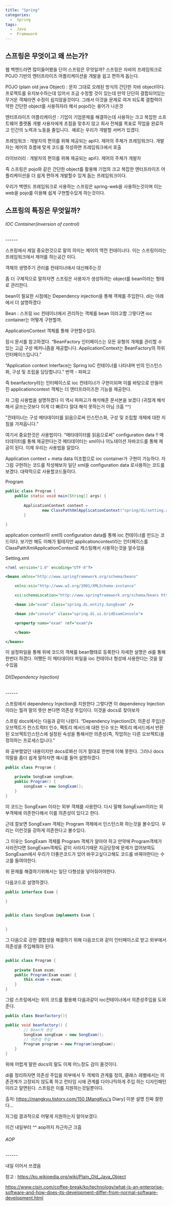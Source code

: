 ```yaml
---
title: "Spring"
categories:
  -  Spring
tags:
  -  Java 
  -  Framework
---
```

스프링은 무엇이고 왜 쓰는가?
------

웹 백엔드라면 많이들어봤을 단어 스프링은 무엇일까?
스프링은 자바의 프레임워크로 POJO 기반의 엔터프라이즈 어플리케이션을 개발을 쉽고 편하게 돕는다.


POJO (plain old java Object) : 문자 그대로 오래된 방식의 간단한 자바 object이다. 프로젝트를 유지보수하는데 있어서 조금 수정할 것이 있는데 만약 단단히 결합되어있는 무거운 객체라면 수정이 쉽지않을것이다. 그래서 이것을 문제로 여겨 되도록 결합력이 약한 간단한 object를 사용하자라 해서 pojo라는 용어가 나온것


엔터프라이즈 어플리케이션 : 기업이 기업문제를 해결하는데 사용하는 크고 복잡한 소프트웨어 플랫폼 개별 사용자에게 초점을 맞추지 않고 회사 전체를 목표로 작업을 완료하고 인간의 노력과 노동을 줄입니다.  예로는 우리가 개발할 서버가 있겠다.

프레임워크 : 개발자의 편의를 위해 제공되는 api다. 제어의 주체가 프레임워크다. 개발자는 제어의 흐름에 맞게 코드를 작성하면 프레임워크에서 호출 

라이브러리 : 개발자의 편의를 위해 제공되는 api다. 제어의 주체가 개발자

즉 스프링은 pojo와 같은 간단한 object를 활용해 기업의 크고 복잡한 엔터프라이즈 어플리케이션을 더 쉽게 편하게 개발할수 있게 돕는 프레임워크이다.

우리가 백엔드 프레임워크로 사용하는 스프링은 spring-web을 사용하는것이며 이는 web을 pojo를 이용해 쉽게 구현할수있게 하는것이다.


스프링의 특징은 무엇일까?
------

<h6>IOC Container(inversion of control)</h6>
------

스프링에서 제일 중요한것으로 말의 의미는 제어의 역전 컨테이너다. 이는 스프링이라는 프레임워크에서 제어를 하는공간 이다. 

객체의 생명주기 관리를 컨테이너에서 대신해주는것

좀 더 구체적으로 말하자면 스프링은 사용자가 생성하려는 object를 bean이라는 형태로 관리한다.  

bean이 필요한 시점에는 Dependency injection을 통해 객체를 주입한다. di는 아래에서 더 설명하겠다

Bean : 스프링 ioc 컨테이너에서 관리하는 객체를  bean 이라고함 그렇다면 ioc container는 어떻게 구현할까.

ApplicationContext 객체를 통해 구현할수있다. 

잠시 문서를 참고하겠다.  “BeanFactory 인터페이스는 모든 유형의 개체를 관리할 수 있는 고급 구성 메커니즘을 제공합니다. ApplicationContext는 BeanFactory의 하위 인터페이스입니다.” 

“Application context interface는 Spring IoC 컨테이너를 나타내며 빈의 인스턴스화, 구성 및 조립을 담당합니다.”
번역 - 파파고

즉 beanfactory라는 인터페이스로 ioc 컨테이너가 구현이되며 이를 바탕으로 만들어진 applicationcontext 객체는 더 엔터프라이즈한 기능을 제공한다. 

자 그럼 사용법을 설명하겠다 이 역시 파파고가 해석해준 문서본을 보겠다 (귀찮게 해석해서 글쓰는것보다 이게 더 빠르다
절대 해석 못하는거 아님 크흠 ^^)

"컨테이너는 구성 메타데이터를 읽음으로써 인스턴스화, 구성 및 조립할 개체에 대한 지침을 가져옵니다."


여기서 중요한것은  사용법이다. “메타데이터를 읽음으로써” configuration data !! 메타데이터를 통해 제공한다는것
메타데이터는 xml이나 어노테이션 자바코드를 통해 제공이 된다. 이제 우리는 사용법을 알았다.

Application context + meta data 이조합으로 ioc container가 구현이 가능하다. 자 그럼 구현하는 코드를 작성해보자
일단 xml을 configuration data 로사용하는 코드를 보겠다.
대략적으로 사용할코드들이다.

Program
```java
public class Program {
	public static void main(String[] args) {
	
		ApplicationContext context =
				new ClassPathXmlApplicationContext("spring/di/setting.xml");//application context
        }

}
```
application context이 xml의 configuration data를 통해 ioc 컨테이너를 만드는 코드이다.
보기만 해도 이해가 될테지만 applicationcontext라는 인터페이스를 ClassPathXmlApplicationContext로 캐스팅해서 사용하는것을 알수있음

Setting.xml
```xml
<?xml version="1.0" encoding="UTF-8"?>

<beans xmlns="http://www.springframework.org/schema/beans"

	xmlns:xsi="http://www.w3.org/2001/XMLSchema-instance"

	xsi:schemaLocation="http://www.springframework.org/schema/beans http://www.springframework.org/schema/beans/spring-beans.xsd">

	<bean id="exam" class="spring.di.entity.SongExam" />

	<bean id="console" class="spring.di.ui.GridExamConsole">

	<property name="exam" ref="exam"/>

	</bean>

</beans>
```
이 설정파일을 통해 위에 코드의 객체를 bean형태로 등록한다 자세한 설명은 di를 통해 한번더 하겠다. 어쨌든 이 메타데이터 파일을 ioc 컨테이너 형성에 사용한다는 것을 알수있음



<h6>DI(Dependency Injection)</h6>
------
	
스프링에서 dependency Injection을 지원한다 그렇다면 이 dependency Injection이라는 뭘까 말의 뜻만 본다면 의존성 주입이다. 이것을 docs로 찾아보자 

스프링 docs에서는 다음과 같이 나왔다. “Dependency Injection(DI; 의존성 주입)은 오브젝트가 컨스트럭터 인수, 팩토리 메서드에 대한 인수 또는 팩토리 메서드에서 반환된 오브젝트인스턴스에 설정된 속성을 통해서만 의존성(즉, 작업하는 다른 오브젝트)을 정의하는 프로세스입니다.”

와 공부했었던 내용이지만 docs로봐선 이거 절대로 한번에 이해 못한다. 그러나 docs의말을 좀더 쉽게 말하자면 예시를 들어 설명하겠다.

```java
public class Program {
	
	private SongExam songExam;
	public Program() {
		songExam = new SongExam();
	}
}
```

이 코드는 SongExam 이라는 외부 객체를 사용한다. 다시 말해 SongExam이라는 외부객체에 의존한다해서 이를 의존성이 있다고 한다. 

근데 잘보면 SongExam 객체는 Program 객체에서 인스턴스화 하는것을 볼수있다. 우리는 이런것을 강하게 의존한다고 볼수있다.

그 이유는 SongExam 객체를 Program 객체가 알아야 하고 만약에 Program객체가 사라진다면 SongExam객체도 같이 사라지기때문
지금당장에 문제가 없어보여도 SongExam에서 우리가 더좋은코드가 있어 바꾸고싶다고해도 코드를 바꿔야한다는 수고를 들여야한다.

위 문제를 해결하기위해서는 일단 다형성을 넣어줘어야한다.

다음코드로 설명하겠다.

```java
public interface Exam {
	
}


public class SongExam implements Exam {
	

}

```

그 다음으로 강한 결합성을 해결하기 위해 다음코드와 같이 인터페이스로 받고 외부에서 의존성을 주입해줘야 된다.

```java

public class Program {
	
	private Exam exam;
	public Program(Exam exam) {
		this.exam = exam;
	}
}

```

그럼 스프링에서는 위의 코드를 활용해 다음과같이 ioc컨테이너에서 의존성주입을 도와준다.

```java
public class Beanfactory(){

public void beanfactory() { 
		// Bean의 생성 
		SongExam songExam = new SongExam(); 
		// 의존성 주입 
		Program program = new Program(songExam); 
	}
}
```

위에 어렵게 말한 docs의 말도 이제 어느정도 감이 올것이다.

di를 정리하자면 의존성 주입을 외부에서 두 객체의 관계를 정의, 클래스 레벨에서는 의존관계가 고정되지 않도록 하고 런타임 시에 관계를 다이나믹하게 주입 하는 디자인패턴이라고 알면된다. 스프링은 이를 지원하는것일뿐이다.

출처: https://mangkyu.tistory.com/150 [MangKyu's Diary] 이분 설명 진짜 잘한다…

자그럼 결과적으로 어떻게 지원하는지 알아보겠다.

이건 내일부터 ^^ aop까지 차근차근 크흠




<h6>AOP</h6>
------

내일 이어서 쓰겠음 

참고 : 
https://ko.wikipedia.org/wiki/Plain_Old_Java_Object

https://www.cisin.com/coffee-break/ko/technology/what-is-an-enterprise-software-and-how-does-its-development-differ-from-normal-software-development.html
